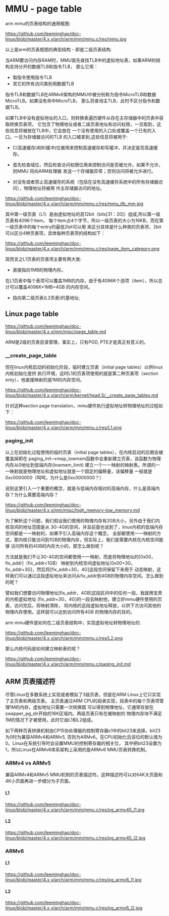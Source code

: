 MMU - page table
========================================

arm mmu的页表结构的通用框图:

https://github.com/leeminghao/doc-linux/blob/master/4.x.y/arch/arm/mm/mmu.c/res/mmu.jpg

以上是arm的页表框图的典型结构 - 即是二级页表结构.

当ARM要访问内存RAM时，MMU首先查找TLB中的虚拟地址表，如果ARM的结构支持分开的数据TLB和指令TLB，
那么它用：

* 取指令使用指令TLB
* 其它的所有访问类别用数据TLB

指令TLB和数据TLB在ARMv6架构的MMU中被分别称为指令MicroTLB和数据MicroTLB。如果没有命中MicroTLB，
那么将查询主TLB，此时不区分指令和数据TLB。

如果TLB中没有虚拟地址的入口，则转换表遍历硬件从存在主存储器中的页表中获取转换页表项，
它包含了物理地址或者二级页表地址和访问权限，一旦取到，这些信息将被放在TLB中，它会放在
一个没有使用的入口处或覆盖一个已有的入口。一旦为存储器访问的TLB 的入口被拿到,这些信息将被用于:

* C(高速缓存)和B(缓冲)位被用来控制高速缓存和写缓冲，并决定是否高速缓存。

* 首先检查域位，然后检查访问权限位用来控制访问是否被允许。如果不允许，则MMU 将向ARM处理器
  发送一个存储器异常；否则访问将被允许进行。

* 对没有或者禁止高速缓存的系统（包括在没有高速缓存系统中的所有存储器访问），物理地址将被用
  作主存储器访问的地址。

https://github.com/leeminghao/doc-linux/blob/master/4.x.y/arch/arm/mm/mmu.c/res/mmu_tlb_mm.jpg

其中第一级页表（L1）是由虚拟地址的高12bit（bits[31：20]）组成,所以第一级页表有4096个item，
每个item占4个字节，所以一级页表的大小为16KB，而在第一级页表中的每个entry的最低2bit可以用
来区分具体是什么种类的页表项，2bit可以区分4种页表项，具体每种页表项的结构如下：

https://github.com/leeminghao/doc-linux/blob/master/4.x.y/arch/arm/mm/mmu.c/res/page_item_category.png

简而言之L1页表的页表项主要有两大类:

* 直接指向1MB的物理内存。

在L1页表中每个表项可以覆盖1MB的内存，由于有4096K个选项（item），所以总计可以覆盖4096K*1MB=4GB
的内存空间。

* 指向第二级页表(L2页表)的基地址;

Linux page table
----------------------------------------

https://github.com/leeminghao/doc-linux/blob/master/4.x.y/mm/misc/page_table.md

ARM是2级的页表目录管理，事实上，只有PGD, PTE才是真正有意义的。

### __create_page_table

但在linux内核启动的初始化阶段，临时建立页表（initial page tables）以供linux内核初始化提供
执行环境，这时L1的页表项使用的就是第二种页表项（section enty），他直接映射的是1M的内存空间。

https://github.com/leeminghao/doc-linux/blob/master/4.x.y/arch/arm/kernel/head.S/__create_page_tables.md

针对这种section page translation，mmu硬件执行虚拟地址转物理地址的过程如下：

https://github.com/leeminghao/doc-linux/blob/master/4.x.y/arch/arm/mm/mmu.c/res/L1.png

### paging_init

以上在初始化过程使用的临时页表（initial page tables），在内核启动的后期会被覆盖掉即在
paging_init-->map_lowmem函数中会重新建立页表，该函数为物理内存从0地址到低端内存(lowmem_limit)
建立一个一一映射的映射表。所谓的一一映射就是物理地址和虚拟地址就差一个固定的偏移量，该偏移量
一般就是0xc0000000（呵呵，为什么是0xc0000000？）

说到这里引入一个重要的概念，就是与低端内存相对的高端内存，什么是高端内存？为什么需要高端内存？

https://github.com/leeminghao/doc-linux/blob/master/4.x.y/mm/misc/high_memory-low_memory.md

为了解析这个问题，我们假设我们使用的物理内存有2GB大小，另外由于我们内核空间的地址范围是从
3G-4G的空间，并且前面也说到了，linux内核的低端内存空间都是一一映射的，如果不引入高端内存这个概念，
全部都使用一一映射的方式，那内核只能访问到1GB的物理内存，但实际上，我们是需要内核在内核空间能够
访问所有的4GB的内存大小的，那怎么做到呢？

方法就是我们不让3G-4G的空间都使用一一映射，而是将物理地址的[0x00，fix_addr]（fix_addr<1GB）
映射到内核空间虚拟地址[0x00+3G，fix_addr+3G]，然后将[fix_addr+3G，4G]这段空间保留下来用于
动态映射，这样我们可以通过这段虚拟地址来访问从fix_addr到4GB的物理内存空间。怎么做到的呢？

譬如我们想要访问物理地址[fix_addr，4GB]这段区间中的任何一段，我就用宝贵的内核虚拟地址
[fix_addr+3G，4G]的一段去映射他，建立好mmu硬件使用的页表，访问完后，将映射清除，
将内核的这段虚拟地址释放，以供下次访问其他的物理内存使用。这样就可以达到访问所有4GB
的物理内存的目的。

arm mmu硬件是如何在二级页表结构中，实现虚拟地址转物理地址的.

https://github.com/leeminghao/doc-linux/blob/master/4.x.y/arch/arm/mm/mmu.c/res/L2.png

那么内核代码是如何建立映射表的呢？

https://github.com/leeminghao/doc-linux/blob/master/4.x.y/arch/arm/mm/mmu.c/paging_init.md

ARM 页表描述符
----------------------------------------

尽管Linux在多数系统上实现或者模拟了3级页表，但是在ARM Linux上它只实现了主页表和两级页表。
主页表通过ARM CPU的段表实现，段表中的每个页表项管理1M的内存，虚拟地址只需要一次转换既
可以得到物理地址，它通常存放在swapper_pg_dir开始的16K区域内。两级页表只有在被映射的
物理内存块不满足1M的情况下才被使用，此时它由L1和L2组成。

如下两种页表转换机制由CP15协处理器的控制寄存器c1中的bit23来选择。bit23为0时为兼容ARMv4和ARMv5,
否则为ARMv6。在CPU初始化后该位的默认值为0。Linux在系统引导时会设置MMU的控制寄存器的相关位，
其中把bit23设置为1，所以Linux在ARMv6体系架构上采用的是ARMv6 MMU页表转换机制。

### ARMv4 vs ARMv5

兼容ARMv4和ARMv5 MMU机制的页表描述符。这种描述符可以对64K大页面和4K小页面再进一步细分为子页面。

#### L1

https://github.com/leeminghao/doc-linux/blob/master/4.x.y/arch/arm/mm/mmu.c/res/pg_armv45_l1.jpg

#### L2

https://github.com/leeminghao/doc-linux/blob/master/4.x.y/arch/arm/mm/mmu.c/res/pg_armv45_l2.jpg

### ARMv6

#### L1

https://github.com/leeminghao/doc-linux/blob/master/4.x.y/arch/arm/mm/mmu.c/res/pg_armv6_l1.jpg

#### L2

https://github.com/leeminghao/doc-linux/blob/master/4.x.y/arch/arm/mm/mmu.c/res/pg_armv6_l2.jpg
